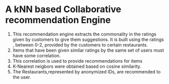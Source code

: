 # A kNN based Collaborative recommendation Engine

1) This recommendation engine extracts the commonality in the ratings given by customers to give them suggestions. It is built using the ratings , between 0-2, provided by the customers to certain restaurants. 
2) Items that have been given similar ratings by the same set of users must have some correlation.
3) This correlation is used to provide recommendations for items 
4) K-Nearest neigbors were obtained based on cosine similarity.
5) The Restaurants,represented by anonymized IDs, are recommended to the user. 
